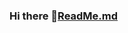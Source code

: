 ### Hi there 👋[ReadMe.md](https://github.com/enzovasconcelosz/enzovasconcelosz/files/10962684/ReadMe.md)


<!--
**enzovasconcelosz/enzovasconcelosz** is a ✨ _special_ ✨ repository because its `README.md` (this file) appears on your GitHub profile.

 💫 About Me:
🔭 Atualmente aluno do curso de engenharia de software pela Unifil.<br>🤝 Trabalho com manutenção de equipamentos médicos de imagem.<br>🌱 Em processo de aprendizado da linguagem C++<br>⚡ Procuro por pessoas que me ajudem a desenvolver minhas habilidades relacionadas a tecnologia.<br>🔭 Atualmente aluno do curso de engenharia de software pela Unifil.<br>


## 🌐 Socials:
[![Discord](https://img.shields.io/badge/Discord-%237289DA.svg?logo=discord&logoColor=white)](https://discord.gg/polares#0914) [![Instagram](https://img.shields.io/badge/Instagram-%23E4405F.svg?logo=Instagram&logoColor=white)](https://instagram.com/enzovasconcelosz) [![LinkedIn](https://img.shields.io/badge/LinkedIn-%230077B5.svg?logo=linkedin&logoColor=white)](https://linkedin.com/in/EnzoVasconcelos) [![Twitch](https://img.shields.io/badge/Twitch-%239146FF.svg?logo=Twitch&logoColor=white)](https://twitch.tv/EPolares) [![Twitter](https://img.shields.io/badge/Twitter-%231DA1F2.svg?logo=Twitter&logoColor=white)](https://twitter.com/polaresz) 

# 💻 Tech Stack:
![C++](https://img.shields.io/badge/c++-%2300599C.svg?style=flat&logo=c%2B%2B&logoColor=white) 	![Figma](https://img.shields.io/badge/figma-%23F24E1E.svg?style=flat&logo=figma&logoColor=white)
# 📊 GitHub Stats:
![](https://github-readme-stats.vercel.app/api?username=enzovasconcelosz&theme=radical&hide_border=true&include_all_commits=false&count_private=true)<br/>
![](https://github-readme-streak-stats.herokuapp.com/?user=enzovasconcelosz&theme=radical&hide_border=true)<br/>
![](https://github-readme-stats.vercel.app/api/top-langs/?username=enzovasconcelosz&theme=radical&hide_border=true&include_all_commits=false&count_private=true&layout=compact)

### ✍️ Random Dev Quote
![](https://quotes-github-readme.vercel.app/api?type=horizontal&theme=radical)

---
[![](https://visitcount.itsvg.in/api?id=enzovasconcelosz&icon=7&color=5)](https://visitcount.itsvg.in)

<!-- Proudly created with GPRM ( https://gprm.itsvg.in ) -->
